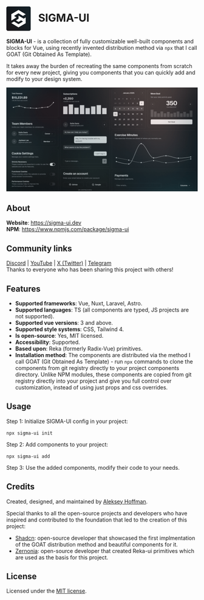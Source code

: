 <h1>
  <img valign="middle" src=".npm/sigma-ui-logo-color.png" width="64px">
  &nbsp;&nbsp;SIGMA-UI
</h1>

**SIGMA-UI** - is a collection of fully customizable well-built components and blocks for Vue, using recently invented distribution method via `npx` that I call GOAT (Git Obtained As Template).

It takes away the burden of recreating the same components from scratch for every new project, giving you components that you can quickly add and modify to your design system.

![preview](.npm/og.png)


## About

**Website**: https://sigma-ui.dev
<br/>**NPM**: https://www.npmjs.com/package/sigma-ui

## Community links
[Discord](https://discord.gg/jH2X4VGBA4) | [YouTube](https://www.youtube.com/@sigma-dev) | [X (Twitter)](https://twitter.com/sigma__dev) | [Telegram](https://t.me/sigma_devs)
<br>Thanks to everyone who has been sharing this project with others!

## Features

- **Supported frameworks**: Vue, Nuxt, Laravel, Astro.
- **Supported languages**: TS (all components are typed, JS projects are not supported).
- **Supported vue versions**: 3 and above.
- **Supported style systems**: CSS, Tailwind 4.
- **Is open-source**: Yes, MIT licensed.
- **Accessibility**: Supported.
- **Based upon**: Reka (formerly Radix-Vue) primitives.
- **Installation method**: The components are distributed via the method I call GOAT (Git Obtained As Template) - run `npx` commands to clone the components from git registry directly to your project components directory. Unlike NPM modules, these components are copied from git registry directly into your project and give you full control over customization, instead of using just props and css overrides.

## Usage

Step 1: Initialize SIGMA-UI config in your project:

```
npx sigma-ui init
```

Step 2: Add components to your project:

```
npx sigma-ui add
```

Step 3: Use the added components, modify their code to your needs.


## Credits

Created, designed, and maintained by [Aleksey Hoffman](https://github.com/aleksey-hoffman).

Special thanks to all the open-source projects and developers who have inspired and contributed to the foundation that led to the creation of this project: 
 
- [Shadcn](https://github.com/shadcn): open-source developer that showcased the first implmentation of the GOAT distribution method and beautiful components for it. 
- [Zernonia](https://github.com/zernonia): open-source developer that created Reka-ui primitives which are used as the basis for this project.

## License

Licensed under the [MIT license](https://github.com/sigma-hub/sigma-ui/blob/main/LICENSE).
